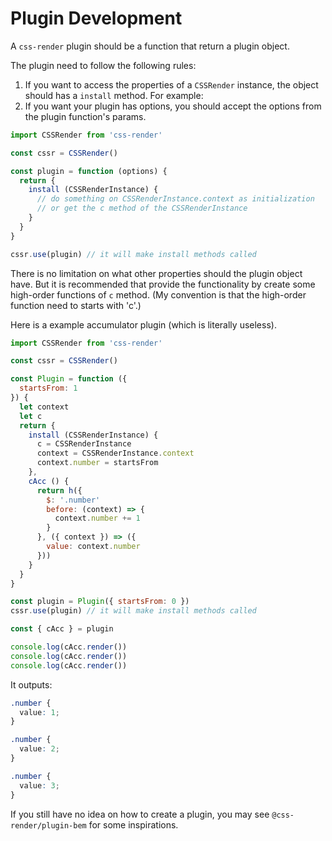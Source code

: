 # Plugin Development
A `css-render` plugin should be a function that return a plugin object.

The plugin need to follow the following rules:
1. If you want to access the properties of a `CSSRender` instance, the object should has a `install` method. For example:
2. If you want your plugin has options, you should accept the options from the plugin function's params.
```js
import CSSRender from 'css-render'

const cssr = CSSRender()

const plugin = function (options) {
  return {
    install (CSSRenderInstance) {
      // do something on CSSRenderInstance.context as initialization
      // or get the c method of the CSSRenderInstance
    }
  }
}

cssr.use(plugin) // it will make install methods called
```

There is no limitation on what other properties should the plugin object have. But it is recommended that provide the functionality by create some high-order functions of `c` method. (My convention is that the high-order function need to starts with 'c'.)

Here is a example accumulator plugin (which is literally useless).
```js
import CSSRender from 'css-render'

const cssr = CSSRender()

const Plugin = function ({
  startsFrom: 1
}) {
  let context
  let c
  return {
    install (CSSRenderInstance) {
      c = CSSRenderInstance
      context = CSSRenderInstance.context
      context.number = startsFrom
    },
    cAcc () {
      return h({
        $: '.number'
        before: (context) => {
          context.number += 1
        }
      }, ({ context }) => ({
        value: context.number
      }))
    }
  }
}

const plugin = Plugin({ startsFrom: 0 })
cssr.use(plugin) // it will make install methods called

const { cAcc } = plugin

console.log(cAcc.render())
console.log(cAcc.render())
console.log(cAcc.render())
```
It outputs:

```css
.number {
  value: 1;
}

.number {
  value: 2;
}

.number {
  value: 3;
}
```

If you still have no idea on how to create a plugin, you may see `@css-render/plugin-bem` for some inspirations.
